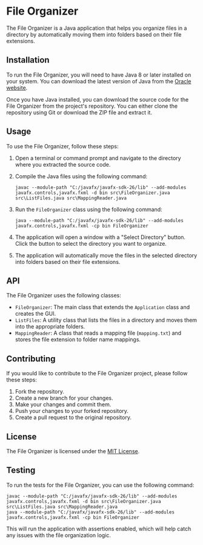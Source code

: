 # File Organizer

The File Organizer is a Java application that helps you organize files in a directory by automatically moving them into folders based on their file extensions.

## Installation

To run the File Organizer, you will need to have Java 8 or later installed on your system. You can download the latest version of Java from the [Oracle website](https://www.oracle.com/java/technologies/javase-downloads.html).

Once you have Java installed, you can download the source code for the File Organizer from the project's repository. You can either clone the repository using Git or download the ZIP file and extract it.

## Usage

To use the File Organizer, follow these steps:

1. Open a terminal or command prompt and navigate to the directory where you extracted the source code.
2. Compile the Java files using the following command:

   ```
   javac --module-path "C:/javafx/javafx-sdk-26/lib" --add-modules javafx.controls,javafx.fxml -d bin src\FileOrganizer.java src\ListFiles.java src\MappingReader.java
   ```

3. Run the `FileOrganizer` class using the following command:

   ```
   java --module-path "C:/javafx/javafx-sdk-26/lib" --add-modules javafx.controls,javafx.fxml -cp bin FileOrganizer
   ```

4. The application will open a window with a "Select Directory" button. Click the button to select the directory you want to organize.
5. The application will automatically move the files in the selected directory into folders based on their file extensions.

## API

The File Organizer uses the following classes:

- `FileOrganizer`: The main class that extends the `Application` class and creates the GUI.
- `ListFiles`: A utility class that lists the files in a directory and moves them into the appropriate folders.
- `MappingReader`: A class that reads a mapping file (`mapping.txt`) and stores the file extension to folder name mappings.

## Contributing

If you would like to contribute to the File Organizer project, please follow these steps:

1. Fork the repository.
2. Create a new branch for your changes.
3. Make your changes and commit them.
4. Push your changes to your forked repository.
5. Create a pull request to the original repository.

## License

The File Organizer is licensed under the [MIT License](LICENSE).

## Testing

To run the tests for the File Organizer, you can use the following command:

```
javac --module-path "C:/javafx/javafx-sdk-26/lib" --add-modules javafx.controls,javafx.fxml -d bin src\FileOrganizer.java src\ListFiles.java src\MappingReader.java
java --module-path "C:/javafx/javafx-sdk-26/lib" --add-modules javafx.controls,javafx.fxml -cp bin FileOrganizer
```

This will run the application with assertions enabled, which will help catch any issues with the file organization logic.
